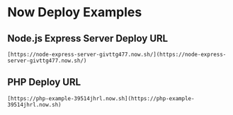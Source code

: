 # Now Deploy Examples

## Node.js Express Server Deploy URL
```
[https://node-express-server-givttg477.now.sh/](https://node-express-server-givttg477.now.sh/)
```

## PHP Deploy URL
```
[https://php-example-39514jhrl.now.sh](https://php-example-39514jhrl.now.sh)
```